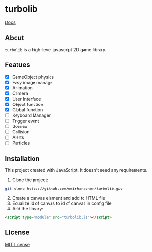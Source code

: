 # turbolib
[Docs](docs)
## About
`turbolib` is a high-level javascript 2D game library. 

## Featues
- [X] GameObject physics
- [X] Easy image manage
- [X] Animation
- [X] Camera
- [X] User Interface
- [X] Object function
- [X] Global function
- [ ] Keyboard Manager
- [ ] Trigger event
- [ ] Scenes
- [ ] Collision
- [ ] Alerts
- [ ] Particles

## Installation
This project created with JavaScript. It doesn't need any requirements.
1. Clone the project:
```bash
git clone https://github.com/emirhanyener/turbolib.git
```
2. Create a canvas element and add to HTML file
3. Equalize id of canvas to id of canvas in config file
4. Add the library:
```html
<script type="module" src="turbolib.js"></script>
```

## License
[MIT License](LICENSE)